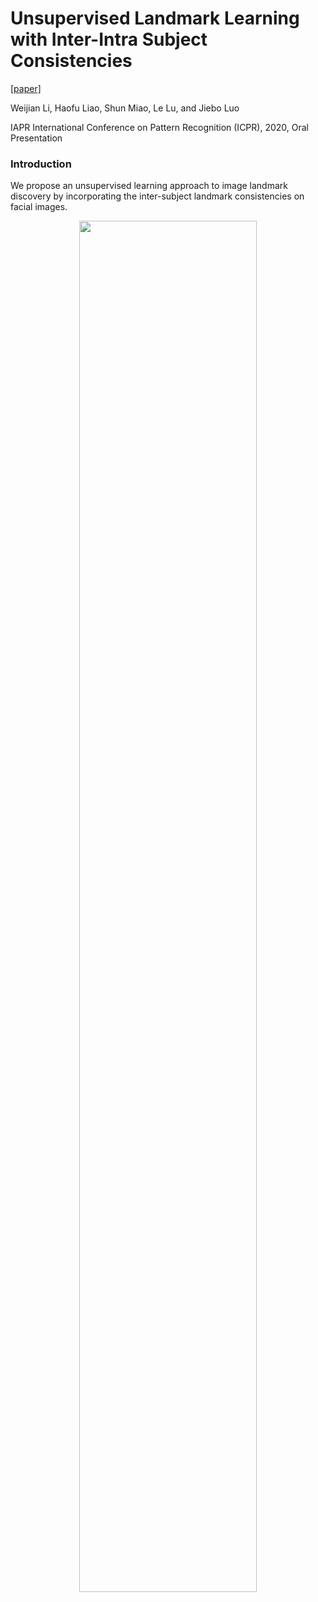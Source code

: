 # Unsupervised Landmark Learning with Inter-Intra Subject Consistencies
[[paper]](https://arxiv.org/pdf/2004.07936.pdf)

Weijian Li, Haofu Liao, Shun Miao, Le Lu, and Jiebo Luo

IAPR International Conference on Pattern Recognition (ICPR), 2020, Oral Presentation

### Introduction
We propose an unsupervised learning approach to image landmark discovery by incorporating the inter-subject landmark consistencies on facial images.
<!-- ![alt text](http://cs.rochester.edu/u/wli69/images/projects/ICPR-20.pdf
"Framework") -->
<p align="center">
  <img src="http://cs.rochester.edu/u/wli69/images/projects/ICPR-20.pdf" width="75%"/>
</p>



